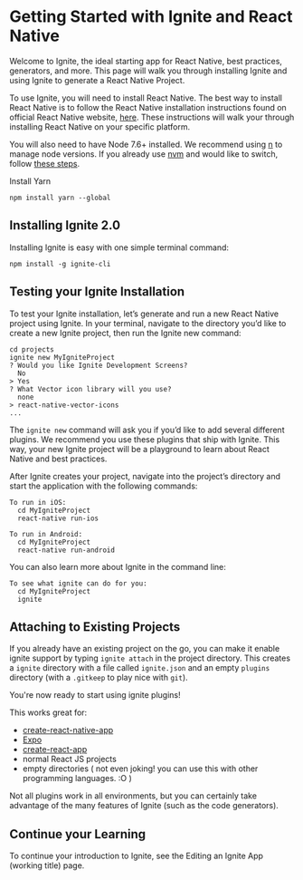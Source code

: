 # Getting Started with Ignite and React Native

Welcome to Ignite, the ideal starting app for React Native, best practices, generators, and more. This page will walk you through installing Ignite and using Ignite to generate a React Native Project.

To use Ignite, you will need to install React Native. The best way to install React Native is to follow the React Native installation instructions found on official React Native website, [here](http://facebook.github.io/react-native/docs/getting-started.html). These instructions will walk your through installing React Native on your specific platform.

You will also need to have Node 7.6+ installed. We recommend using [n](https://github.com/tj/n) to manage node versions. If you already use [nvm](https://github.com/creationix/nvm) and would like to switch, follow [these steps](./nvm-to-n.md).

Install Yarn 

```
npm install yarn --global
```

## Installing Ignite 2.0


Installing Ignite is easy with one simple terminal command:

```
npm install -g ignite-cli
```

## Testing your Ignite Installation

To test your Ignite installation, let’s generate and run a new React Native project using Ignite. In your terminal, navigate to the directory you’d like to create a new Ignite project, then run the Ignite new command:

```
cd projects
ignite new MyIgniteProject
? Would you like Ignite Development Screens?
  No
> Yes
? What Vector icon library will you use?
  none
> react-native-vector-icons
...
```

The `ignite new` command will ask you if you’d like to add several different plugins. We recommend you use these plugins that ship with Ignite. This way, your new Ignite project will be a playground to learn about React Native and best practices.

After Ignite creates your project, navigate into the project’s directory and start the application with the following commands:


```
To run in iOS:
  cd MyIgniteProject
  react-native run-ios

To run in Android:
  cd MyIgniteProject
  react-native run-android
```

You can also learn more about Ignite in the command line:

```
To see what ignite can do for you:
  cd MyIgniteProject
  ignite
```

## Attaching to Existing Projects

If you already have an existing project on the go, you can make it enable ignite support by typing `ignite attach` in the project directory.  This creates a `ignite` directory with a file called `ignite.json` and an empty `plugins` directory (with a `.gitkeep` to play nice with `git`).

You're now ready to start using ignite plugins!

This works great for:

* [create-react-native-app](https://github.com/react-community/create-react-native-app)
* [Expo](https://expo.io)
* [create-react-app](https://github.com/facebookincubator/create-react-app)
* normal React JS projects
* empty directories ( not even joking! you can use this with other programming languages.  :O )

Not all plugins work in all environments, but you can certainly take advantage of the many features of Ignite (such as the code generators).

## Continue your Learning

To continue your introduction to Ignite, see the Editing an Ignite App (working title) page.
